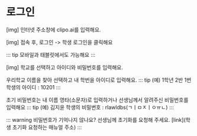 <div class="page-title-container">
  <h1 class="page-title">로그인</h1>
</div>


[img]
인터넷 주소창에 clipo.ai를 입력해요.

[img]
접속 후, 로그인 -> 학생 로그인을 클릭해요

::: tip
모바일과 태블릿에서도 가능해요
:::

[img]
학교를 선택하고 아이디와 비밀번호를 입력해요.

우리학교 이름을 찾아 선택하고 내 학번을 아이디로 입력해요.
::: tip
(예) 1학년 2반 1번 학생의 아이디 : 10201
:::

초기 비밀번호는 내 이름 영타(소문자)로 입력하거나 선생님께서 알려주신 비밀번호를 입력해요
::: tip
(예) 김지윤 학생의 비밀번호 : rlawldbs(ㄱㅣㅁㅈㅣㅇㅠㄴ)
:::

::: warning
비밀번호가 기억나지 않나요?
선생님께 초기화를 요청해 주세요. [link](학생 초기화 요청하는 매뉴얼 주소)
:::